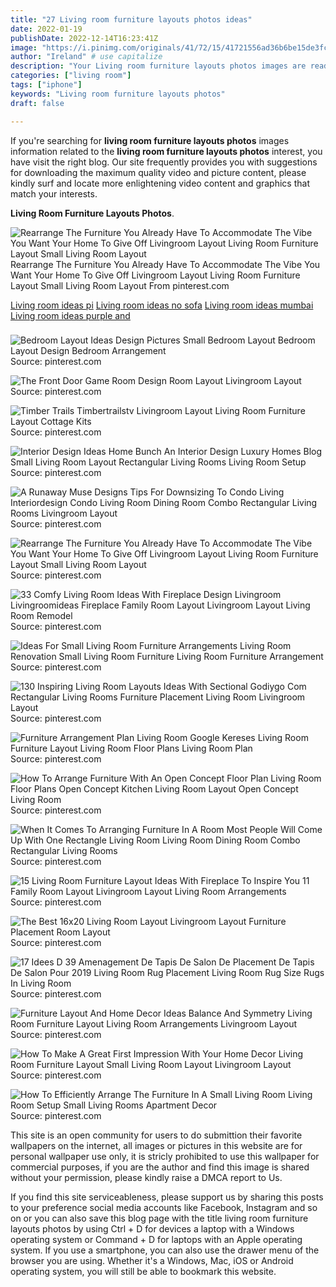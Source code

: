 ```yaml
---
title: "27 Living room furniture layouts photos ideas"
date: 2022-01-19
publishDate: 2022-12-14T16:23:41Z
image: "https://i.pinimg.com/originals/41/72/15/41721556ad36b6be15de3fcd66d47f79.jpg"
author: "Ireland" # use capitalize
description: "Your Living room furniture layouts photos images are ready. Living room furniture layouts photos are a topic that is being searched for and liked by netizens now. You can Find and Download the Living room furniture layouts photos files here. Get all free photos and vectors."
categories: ["living room"]
tags: ["iphone"]
keywords: "Living room furniture layouts photos"
draft: false

---
```


If you're searching for **living room furniture layouts photos** images information related to the **living room furniture layouts photos** interest, you have visit the right  blog.  Our site frequently  provides you with  suggestions  for downloading  the maximum  quality video and picture  content, please kindly surf and locate more enlightening video content and graphics  that match your interests.

**Living Room Furniture Layouts Photos**. 

![Rearrange The Furniture You Already Have To Accommodate The Vibe You Want Your Home To Give Off Livingroom Layout Living Room Furniture Layout Small Living Room Layout](https://i.pinimg.com/originals/87/92/80/87928074b9df8a6d33411e895d89d977.jpg "Rearrange The Furniture You Already Have To Accommodate The Vibe You Want Your Home To Give Off Livingroom Layout Living Room Furniture Layout Small Living Room Layout")
Rearrange The Furniture You Already Have To Accommodate The Vibe You Want Your Home To Give Off Livingroom Layout Living Room Furniture Layout Small Living Room Layout From pinterest.com

[Living room ideas pi](/living-room-ideas-pi/)
[Living room ideas no sofa](/living-room-ideas-no-sofa/)
[Living room ideas mumbai](/living-room-ideas-mumbai/)
[Living room ideas purple and](/living-room-ideas-purple-and/)



### 

 


![Bedroom Layout Ideas Design Pictures Small Bedroom Layout Bedroom Layout Design Bedroom Arrangement](https://i.pinimg.com/originals/dd/bd/fb/ddbdfbeacb688c33dc0084df9bc14d16.jpg "Bedroom Layout Ideas Design Pictures Small Bedroom Layout Bedroom Layout Design Bedroom Arrangement")
Source: pinterest.com

 

![The Front Door Game Room Design Room Layout Livingroom Layout](https://i.pinimg.com/736x/e0/19/cd/e019cd57c4e1e5b7396c73d5406df291.jpg "The Front Door Game Room Design Room Layout Livingroom Layout")
Source: pinterest.com

 

![Timber Trails Timbertrailstv Livingroom Layout Living Room Furniture Layout Cottage Kits](https://i.pinimg.com/736x/d0/0b/8e/d00b8e33ecfbe7644c486ddb7e89323f--sectional-sofa-layout-with-tv-iiving-room-layout.jpg "Timber Trails Timbertrailstv Livingroom Layout Living Room Furniture Layout Cottage Kits")
Source: pinterest.com

 

![Interior Design Ideas Home Bunch An Interior Design Luxury Homes Blog Small Living Room Layout Rectangular Living Rooms Living Room Setup](https://i.pinimg.com/originals/9e/f8/c5/9ef8c5a40b13a5b425cff754b73cbc2c.jpg "Interior Design Ideas Home Bunch An Interior Design Luxury Homes Blog Small Living Room Layout Rectangular Living Rooms Living Room Setup")
Source: pinterest.com

 

![A Runaway Muse Designs Tips For Downsizing To Condo Living Interiordesign Condo Living Room Dining Room Combo Rectangular Living Rooms Livingroom Layout](https://i.pinimg.com/originals/b6/24/e3/b624e370e072e017105221d6a832fcb7.png "A Runaway Muse Designs Tips For Downsizing To Condo Living Interiordesign Condo Living Room Dining Room Combo Rectangular Living Rooms Livingroom Layout")
Source: pinterest.com

 

![Rearrange The Furniture You Already Have To Accommodate The Vibe You Want Your Home To Give Off Livingroom Layout Living Room Furniture Layout Small Living Room Layout](https://i.pinimg.com/originals/87/92/80/87928074b9df8a6d33411e895d89d977.jpg "Rearrange The Furniture You Already Have To Accommodate The Vibe You Want Your Home To Give Off Livingroom Layout Living Room Furniture Layout Small Living Room Layout")
Source: pinterest.com

 

![33 Comfy Living Room Ideas With Fireplace Design Livingroom Livingroomideas Fireplace Family Room Layout Livingroom Layout Living Room Remodel](https://i.pinimg.com/736x/24/ed/45/24ed45cea95b94980db0618c9888edde.jpg "33 Comfy Living Room Ideas With Fireplace Design Livingroom Livingroomideas Fireplace Family Room Layout Livingroom Layout Living Room Remodel")
Source: pinterest.com

 

![Ideas For Small Living Room Furniture Arrangements Living Room Renovation Small Living Room Furniture Living Room Furniture Arrangement](https://i.pinimg.com/originals/c4/1d/30/c41d30523bcb0ea88625d614b778f10e.jpg "Ideas For Small Living Room Furniture Arrangements Living Room Renovation Small Living Room Furniture Living Room Furniture Arrangement")
Source: pinterest.com

 

![130 Inspiring Living Room Layouts Ideas With Sectional Godiygo Com Rectangular Living Rooms Furniture Placement Living Room Livingroom Layout](https://i.pinimg.com/736x/06/30/0e/06300e095f915b3200318689e06a0525.jpg "130 Inspiring Living Room Layouts Ideas With Sectional Godiygo Com Rectangular Living Rooms Furniture Placement Living Room Livingroom Layout")
Source: pinterest.com

 

![Furniture Arrangement Plan Living Room Google Kereses Living Room Furniture Layout Living Room Floor Plans Living Room Plan](https://i.pinimg.com/564x/3b/16/28/3b1628161c152ab9707232d728a5cf68.jpg "Furniture Arrangement Plan Living Room Google Kereses Living Room Furniture Layout Living Room Floor Plans Living Room Plan")
Source: pinterest.com

 

![How To Arrange Furniture With An Open Concept Floor Plan Living Room Floor Plans Open Concept Kitchen Living Room Layout Open Concept Living Room](https://i.pinimg.com/736x/a2/c3/2f/a2c32f4fc3579f87c0e6488a47383070.jpg "How To Arrange Furniture With An Open Concept Floor Plan Living Room Floor Plans Open Concept Kitchen Living Room Layout Open Concept Living Room")
Source: pinterest.com

 

![When It Comes To Arranging Furniture In A Room Most People Will Come Up With One Rectangle Living Room Living Room Dining Room Combo Rectangular Living Rooms](https://i.pinimg.com/736x/a1/9f/7c/a19f7cec42cb57efba4b38fc2278aff2--narrow-living-room-dining-room-combo-dining-room-library-combo.jpg "When It Comes To Arranging Furniture In A Room Most People Will Come Up With One Rectangle Living Room Living Room Dining Room Combo Rectangular Living Rooms")
Source: pinterest.com

 

![15 Living Room Furniture Layout Ideas With Fireplace To Inspire You 11 Family Room Layout Livingroom Layout Living Room Arrangements](https://i.pinimg.com/originals/cf/68/93/cf689335cba2306a25cd7535b2ea6586.jpg "15 Living Room Furniture Layout Ideas With Fireplace To Inspire You 11 Family Room Layout Livingroom Layout Living Room Arrangements")
Source: pinterest.com

 

![The Best 16x20 Living Room Layout Livingroom Layout Furniture Placement Room Layout](https://i.pinimg.com/originals/2a/a8/a6/2aa8a6b6a45b3f1ccca93b42a1b13cf0.jpg "The Best 16x20 Living Room Layout Livingroom Layout Furniture Placement Room Layout")
Source: pinterest.com

 

![17 Idees D 39 Amenagement De Tapis De Salon De Placement De Tapis De Salon Pour 2019 Living Room Rug Placement Living Room Rug Size Rugs In Living Room](https://i.pinimg.com/474x/00/44/32/00443288133ba1e9242ee1ee7511dda0.jpg "17 Idees D 39 Amenagement De Tapis De Salon De Placement De Tapis De Salon Pour 2019 Living Room Rug Placement Living Room Rug Size Rugs In Living Room")
Source: pinterest.com

 

![Furniture Layout And Home Decor Ideas Balance And Symmetry Living Room Furniture Layout Living Room Arrangements Livingroom Layout](https://i.pinimg.com/originals/df/54/30/df543083714adb57947d9cde8e4b4a08.jpg "Furniture Layout And Home Decor Ideas Balance And Symmetry Living Room Furniture Layout Living Room Arrangements Livingroom Layout")
Source: pinterest.com

 

![How To Make A Great First Impression With Your Home Decor Living Room Furniture Layout Small Living Room Layout Livingroom Layout](https://i.pinimg.com/236x/ec/2e/ef/ec2eef90131f323dae021052b62dc00e.jpg "How To Make A Great First Impression With Your Home Decor Living Room Furniture Layout Small Living Room Layout Livingroom Layout")
Source: pinterest.com

 

![How To Efficiently Arrange The Furniture In A Small Living Room Living Room Setup Small Living Rooms Apartment Decor](https://i.pinimg.com/originals/41/72/15/41721556ad36b6be15de3fcd66d47f79.jpg "How To Efficiently Arrange The Furniture In A Small Living Room Living Room Setup Small Living Rooms Apartment Decor")
Source: pinterest.com

 

This site is an open community for users to do submittion their favorite wallpapers on the internet, all images or pictures in this website are for personal wallpaper use only, it is stricly prohibited to use this wallpaper for commercial purposes, if you are the author and find this image is shared without your permission, please kindly raise a DMCA report to Us.

If you find this site serviceableness, please support us by sharing this posts to your preference social media accounts like Facebook, Instagram and so on or you can also save this blog page with the title living room furniture layouts photos by using Ctrl + D for devices a laptop with a Windows operating system or Command + D for laptops with an Apple operating system. If you use a smartphone, you can also use the drawer menu of the browser you are using. Whether it's a Windows, Mac, iOS or Android operating system, you will still be able to bookmark this website.
